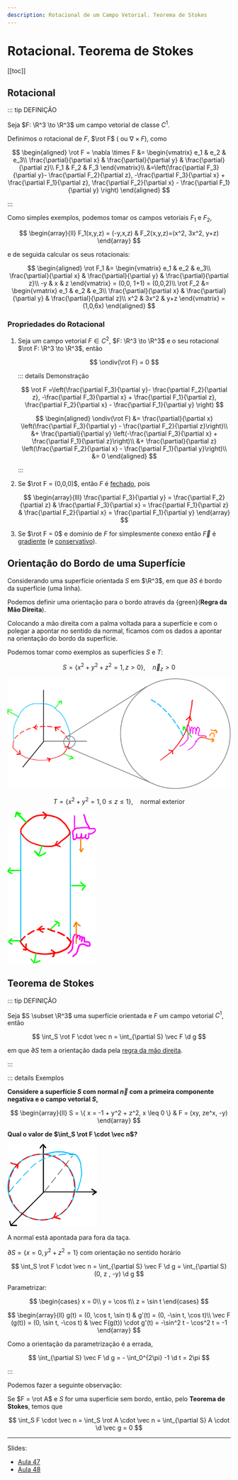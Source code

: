 ```yaml
---
description: Rotacional de um Campo Vetorial. Teorema de Stokes
---
```


# Rotacional. Teorema de Stokes

[[toc]]

## Rotacional

::: tip DEFINIÇÃO

Seja $F: \R^3 \to \R^3$ um campo vetorial de classe $C^1$.

Definimos o rotacional de $F$, $\rot F$ ( ou $\nabla \times F$), como

$$
\begin{aligned}
\rot F = \nabla \times F &= \begin{vmatrix}
e_1 & e_2 & e_3\\
\frac{\partial}{\partial x} & \frac{\partial}{\partial y} & \frac{\partial}{\partial z}\\
F_1 & F_2 & F_3
\end{vmatrix}\\
&=\left(\frac{\partial F_3}{\partial y}- \frac{\partial F_2}{\partial z}, -\frac{\partial F_3}{\partial x} + \frac{\partial F_1}{\partial z}, \frac{\partial F_2}{\partial x} - \frac{\partial F_1}{\partial y} \right)
\end{aligned}
$$

:::

Como simples exemplos, podemos tomar os campos vetoriais $F_1$ e $F_2$,

$$
\begin{array}{ll}
F_1(x,y,z) = (-y,x,z) & F_2(x,y,z)=(x^2, 3x^2, y+z)
\end{array}
$$

e de seguida calcular os seus rotacionais:

$$
\begin{aligned}
\rot F_1 &= \begin{vmatrix}
e_1 & e_2 & e_3\\
\frac{\partial}{\partial x} & \frac{\partial}{\partial y} & \frac{\partial}{\partial z}\\
-y & x & z
\end{vmatrix}
= (0,0, 1+1) = (0,0,2)\\
\rot F_2 &= \begin{vmatrix}
e_1 & e_2 & e_3\\
\frac{\partial}{\partial x} & \frac{\partial}{\partial y} & \frac{\partial}{\partial z}\\
x^2 & 3x^2 & y+z
\end{vmatrix}
=(1,0,6x)
\end{aligned}
$$

### Propriedades do Rotacional

1. Seja um campo vetorial $F \in C^2$, $F: \R^3 \to \R^3$ e o seu rotacional $\rot F: \R^3 \to \R^3$, então

   $$
   \ondiv(\rot F) = 0
   $$

   ::: details Demonstração

   $$
   \rot F =\left(\frac{\partial F_3}{\partial y}- \frac{\partial F_2}{\partial z}, -\frac{\partial F_3}{\partial x} + \frac{\partial F_1}{\partial z}, \frac{\partial F_2}{\partial x} - \frac{\partial F_1}{\partial y} \right)
   $$

   $$
   \begin{aligned}
   \ondiv(\rot F) &= \frac{\partial}{\partial x} \left(\frac{\partial F_3}{\partial y} - \frac{\partial F_2}{\partial z}\right)\\
   &+ \frac{\partial}{\partial y} \left(-\frac{\partial F_3}{\partial x} + \frac{\partial F_1}{\partial z}\right)\\
   &+ \frac{\partial}{\partial z} \left(\frac{\partial F_2}{\partial x} - \frac{\partial F_1}{\partial y}\right)\\
   &= 0
   \end{aligned}
   $$

   :::

2. Se $\rot F = (0,0,0)$, então $F$ é [fechado](./0016-campos-vetoriais.md#campo-fechado), pois

   $$
   \begin{array}{lll}
   \frac{\partial F_3}{\partial y} = \frac{\partial F_2}{\partial z} &
   \frac{\partial F_3}{\partial x} = \frac{\partial F_1}{\partial z} &
   \frac{\partial F_2}{\partial x} = \frac{\partial F_1}{\partial y}
   \end{array}
   $$

3. Se $\rot F = 0$ e domínio de $F$ for simplesmente conexo então $\vec F$ é [gradiente](./0016-campos-vetoriais.md#campo-gradiente) (e [conservativo](./0016-campos-vetoriais.md#campo-vetorial-conservativo)).

## Orientação do Bordo de uma Superfície

Considerando uma superfície orientada $S$ em $\R^3$, em que $\partial S$ é bordo da superfície (uma linha).

Podemos definir uma orientação para o bordo através da {green}(**Regra da Mão Direita**).

Colocando a mão direita com a palma voltada para a superfície e com o polegar a apontar no sentido da normal,
ficamos com os dados a apontar na orientação do bordo da superfície.

Podemos tomar como exemplos as superfícies $S$ e $T$:

$$
S = \{x^2 + y^2 + z^2 = 1, z > 0 \}, \quad \vec n_z > 0
$$

<img src="./assets/0019-mao-direita-1.svg" alt="Orientação do bordo de S pela regra da mão direita" class="invert-dark2" />

$$
T = \{x^2 + y^2 = 1 , 0 \leq z \leq 1 \}, \quad \text{normal exterior}
$$

<img src="./assets/0019-mao-direita-2.svg" alt="Orientação do bordo de T pela regra da mão direita" class="invert-dark2" />

## Teorema de Stokes

::: tip DEFINIÇÃO

Seja $S \subset \R^3$ uma superfície orientada e $F$ um campo vetorial $C^1$, então

$$
\int_S \rot F \cdot \vec n = \int_{\partial S} \vec F \d g
$$

em que $\partial S$ tem a orientação dada pela [regra da mão direita](#orientacao-do-bordo-de-uma-superficie).

:::

::: details Exemplos

**Considere a superfície $S$ com normal $\vec n$ com a primeira componente negativa e o campo vetorial $S$,**

$$
\begin{array}{ll}
S = \{ x = -1 + y^2 + z^2, x \leq 0 \} & F = (xy, ze^x, -y)
\end{array}
$$

**Qual o valor de $\int_S \rot F \cdot \vec n$?**

<img src="./assets/0019-exemplo-taca.svg" alt="Representação 3D da superfície S" class="invert-dark2" />

A normal está apontada para fora da taça.

$\partial S = \{ x = 0, y^2 + z^2 = 1 \}$ com orientação no sentido horário

$$
\int_S \rot F \cdot \vec n = \int_{\partial S} \vec F \d g = \int_{\partial S} (0, z , -y) \d g
$$

Parametrizar:

$$
\begin{cases}
x = 0\\
y = \cos t\\
z = \sin t
\end{cases}
$$

$$
\begin{array}{ll}
g(t) = (0, \cos t, \sin t) & g'(t) = (0, -\sin t, \cos t)\\
\vec F (g(t)) = (0, \sin t, -\cos t) & \vec F(g(t)) \cdot g'(t) = -\sin^2 t - \cos^2 t = -1
\end{array}
$$

Como a orientação da parametrização é a errada,

$$
\int_{\partial S} \vec F \d g = - \int_0^{2\pi} -1 \d t = 2\pi
$$

:::

Podemos fazer a seguinte observação:

Se $F = \rot A$ e $S$ for uma superfície sem bordo, então, pelo **Teorema de Stokes**, temos que

$$
\int_S F \cdot \vec n = \int_S \rot A \cdot \vec n = \int_{\partial S} A \cdot \d \vec g = 0
$$

---

Slides:

- [Aula 47](https://drive.google.com/file/d/1x5QZEP0iS2id-kief-QHd_KH4o6qxN8w/view?usp=sharing)
- [Aula 48](https://drive.google.com/file/d/1qbxkvtPUH3D1w51vtw2WfrvsruYEujPd/view?usp=sharing)
